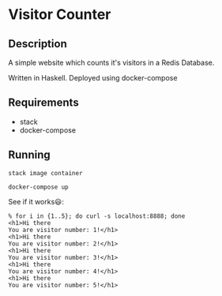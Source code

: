 # Visitor Counter

## Description

A simple website which counts it's visitors in a Redis Database.

Written in Haskell. Deployed using docker-compose

## Requirements

  - stack
  - docker-compose

## Running

    stack image container

    docker-compose up

See if it works😃:

    % for i in {1..5}; do curl -s localhost:8888; done
    <h1>Hi there
    You are visitor number: 1!</h1>
    <h1>Hi there
    You are visitor number: 2!</h1>
    <h1>Hi there
    You are visitor number: 3!</h1>
    <h1>Hi there
    You are visitor number: 4!</h1>
    <h1>Hi there
    You are visitor number: 5!</h1>
